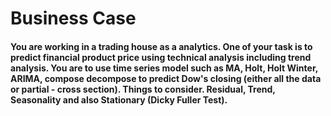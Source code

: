# Business Case
#### You are working in a trading house as a analytics. One of your task is to predict financial product price using technical analysis including trend analysis. You are to use time series model such as MA, Holt, Holt Winter, ARIMA, compose decompose to predict Dow's closing (either all the data or partial - cross section). Things to consider. Residual, Trend, Seasonality and also Stationary (Dicky Fuller Test).
